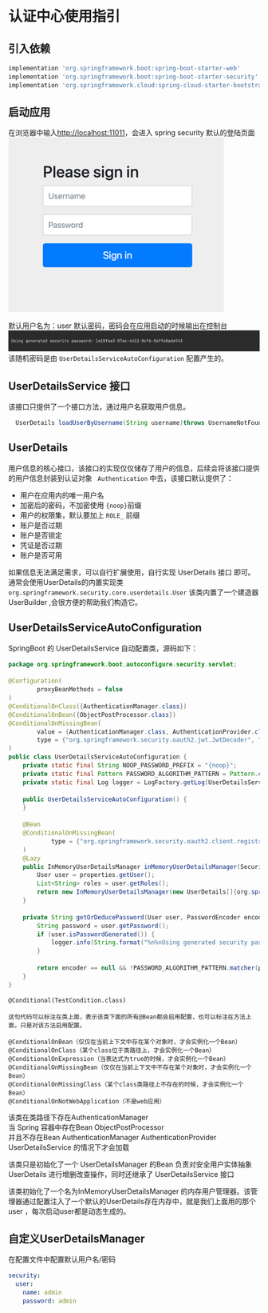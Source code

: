 # 认证中心使用指引

## 引入依赖

```groovy
implementation 'org.springframework.boot:spring-boot-starter-web'
implementation 'org.springframework.boot:spring-boot-starter-security'
implementation 'org.springframework.cloud:spring-cloud-starter-bootstrap'
```

## 启动应用

在浏览器中输入<http://localhost:11011>，会进入 spring security 默认的登陆页面
![img.png](assert/login.png)

默认用户名为：user 默认密码，密码会在应用启动的时候输出在控制台
![img.png](assert/password.png)
该随机密码是由 ```UserDetailsServiceAutoConfiguration``` 配置产生的。

## UserDetailsService 接口

该接口只提供了一个接口方法，通过用户名获取用户信息。

```java
  UserDetails loadUserByUsername(String username)throws UsernameNotFoundException;
```

## UserDetails

用户信息的核心接口，该接口的实现仅仅储存了用户的信息，后续会将该接口提供的用户信息封装到认证对象 ``` Authentication```
中去，该接口默认提供了：

- 用户在应用内的唯一用户名
- 加密后的密码，不加密使用 ``` {noop} ```前缀
- 用户的权限集，默认要加上 ``` ROLE_ ``` 前缀
- 账户是否过期
- 账户是否锁定
- 凭证是否过期
- 账户是否可用

如果信息无法满足需求，可以自行扩展使用，自行实现 UserDetails 接口 即可。  
通常会使用UserDetails的内置实现类 ``` org.springframework.security.core.userdetails.User ```
该类内置了一个建造器 UserBuilder ,会很方便的帮助我们构造它。

## UserDetailsServiceAutoConfiguration

SpringBoot 的 UserDetailsService 自动配置类，源码如下：

```java
package org.springframework.boot.autoconfigure.security.servlet;

@Configuration(
        proxyBeanMethods = false
)
@ConditionalOnClass({AuthenticationManager.class})
@ConditionalOnBean({ObjectPostProcessor.class})
@ConditionalOnMissingBean(
        value = {AuthenticationManager.class, AuthenticationProvider.class, UserDetailsService.class},
        type = {"org.springframework.security.oauth2.jwt.JwtDecoder", "org.springframework.security.oauth2.server.resource.introspection.OpaqueTokenIntrospector"}
)
public class UserDetailsServiceAutoConfiguration {
    private static final String NOOP_PASSWORD_PREFIX = "{noop}";
    private static final Pattern PASSWORD_ALGORITHM_PATTERN = Pattern.compile("^\\{.+}.*$");
    private static final Log logger = LogFactory.getLog(UserDetailsServiceAutoConfiguration.class);

    public UserDetailsServiceAutoConfiguration() {
    }

    @Bean
    @ConditionalOnMissingBean(
            type = {"org.springframework.security.oauth2.client.registration.ClientRegistrationRepository"}
    )
    @Lazy
    public InMemoryUserDetailsManager inMemoryUserDetailsManager(SecurityProperties properties, ObjectProvider<PasswordEncoder> passwordEncoder) {
        User user = properties.getUser();
        List<String> roles = user.getRoles();
        return new InMemoryUserDetailsManager(new UserDetails[]{org.springframework.security.core.userdetails.User.withUsername(user.getName()).password(this.getOrDeducePassword(user, (PasswordEncoder) passwordEncoder.getIfAvailable())).roles(StringUtils.toStringArray(roles)).build()});
    }

    private String getOrDeducePassword(User user, PasswordEncoder encoder) {
        String password = user.getPassword();
        if (user.isPasswordGenerated()) {
            logger.info(String.format("%n%nUsing generated security password: %s%n", user.getPassword()));
        }

        return encoder == null && !PASSWORD_ALGORITHM_PATTERN.matcher(password).matches() ? "{noop}" + password : password;
    }
}

```

    @Conditional(TestCondition.class)

    这句代码可以标注在类上面，表示该类下面的所有@Bean都会启用配置，也可以标注在方法上面，只是对该方法启用配置。
    
    @ConditionalOnBean（仅仅在当前上下文中存在某个对象时，才会实例化一个Bean）
    @ConditionalOnClass（某个class位于类路径上，才会实例化一个Bean）
    @ConditionalOnExpression（当表达式为true的时候，才会实例化一个Bean）
    @ConditionalOnMissingBean（仅仅在当前上下文中不存在某个对象时，才会实例化一个Bean）
    @ConditionalOnMissingClass（某个class类路径上不存在的时候，才会实例化一个Bean）
    @ConditionalOnNotWebApplication（不是web应用）

该类在类路径下存在AuthenticationManager   
当 Spring 容器中存在Bean ObjectPostProcessor    
并且不存在Bean AuthenticationManager AuthenticationProvider UserDetailsService 的情况下才会加载

该类只是初始化了一个 UserDetailsManager 的Bean 负责对安全用户实体抽象 UserDetails 进行增删改查操作，同时还继承了 UserDetailsService 接口

该类初始化了一个名为InMemoryUserDetailsManager 的内存用户管理器。该管理器通过配置注入了一个默认的UserDetails存在内存中，就是我们上面用的那个user ，每次启动user都是动态生成的。

## 自定义UserDetailsManager

在配置文件中配置默认用户名/密码

```yaml
security:
  user:
    name: admin
    password: admin
```